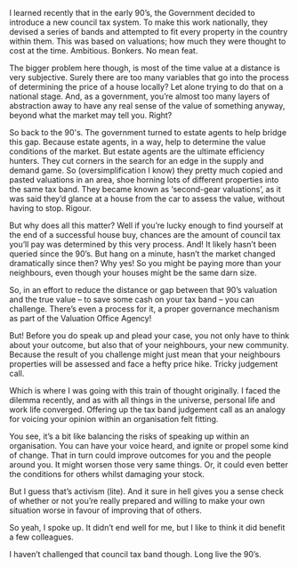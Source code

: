 I learned recently that in the early 90’s, the Government decided to introduce a new council tax system. To make this work nationally, they devised a series of bands and attempted to fit every property in the country within them. This was based on valuations; how much they were thought to cost at the time. Ambitious. Bonkers. No mean feat. 

The bigger problem here though, is most of the time value at a distance is very subjective. Surely there are too many variables that go into the process of determining the price of a house locally? Let alone trying to do that on a national stage. And, as a government, you’re almost too many layers of abstraction away to have any real sense of the value of something anyway, beyond what the market may tell you. Right?

So back to the 90's. The government turned to estate agents to help bridge this gap. Because estate agents, in a way, help to determine the value conditions of the market. But estate agents are the ultimate efficiency hunters. They cut corners in the search for an edge in the supply and demand game. So (oversimplification I know) they pretty much copied and pasted valuations in an area, shoe horning lots of different properties into the same tax band. They became known as ‘second-gear valuations’, as it was said they’d glance at a house from the car to assess the value, without having to stop. Rigour.

But why does all this matter? Well if you’re lucky enough to find yourself at the end of a successful house buy, chances are the amount of council tax you’ll pay was determined by this very process. And! It likely hasn’t been queried since the 90’s. But hang on a minute, hasn’t the market changed dramatically since then? Why yes! So you might be paying more than your neighbours, even though your houses might be the same darn size.

So, in an effort to reduce the distance or gap between that 90’s valuation and the true value – to save some cash on your tax band – you can challenge. There’s even a process for it, a proper governance mechanism as part of the Valuation Office Agency!

But! Before you do speak up and plead your case, you not only have to think about your outcome, but also that of your neighbours, your new community. Because the result of you challenge might just mean that your neighbours properties will be assessed and face a hefty price hike. Tricky judgement call.

Which is where I was going with this train of thought originally. I faced the dilemma recently, and as with all things in the universe, personal life and work life converged. Offering up the tax band judgement call as an analogy for voicing your opinion within an organisation felt fitting.

You see, it’s a bit like balancing the risks of speaking up within an organisation. You can have your voice heard, and ignite or propel some kind of change. That in turn could improve outcomes for you and the people around you. It might worsen those very same things. Or, it could even better the conditions for others whilst damaging your stock.

But I guess that’s activism (lite). And it sure in hell gives you a sense check of whether or not you’re really prepared and willing to make your own situation worse in favour of improving that of others.

So yeah, I spoke up. It didn’t end well for me, but I like to think it did benefit a few colleagues.

I haven’t challenged that council tax band though. Long live the 90’s.
